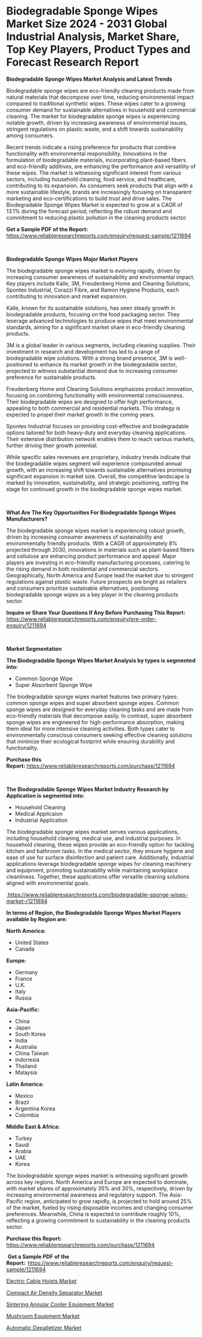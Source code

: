 <p><h1>Biodegradable Sponge Wipes Market Size 2024 - 2031 Global Industrial Analysis, Market Share, Top Key Players, Product Types and Forecast Research Report</h1></p><p><strong>Biodegradable Sponge Wipes Market Analysis and Latest Trends</strong></p>
<p><p>Biodegradable sponge wipes are eco-friendly cleaning products made from natural materials that decompose over time, reducing environmental impact compared to traditional synthetic wipes. These wipes cater to a growing consumer demand for sustainable alternatives in household and commercial cleaning. The market for biodegradable sponge wipes is experiencing notable growth, driven by increasing awareness of environmental issues, stringent regulations on plastic waste, and a shift towards sustainability among consumers.</p><p>Recent trends indicate a rising preference for products that combine functionality with environmental responsibility. Innovations in the formulation of biodegradable materials, incorporating plant-based fibers and eco-friendly additives, are enhancing the performance and versatility of these wipes. The market is witnessing significant interest from various sectors, including household cleaning, food service, and healthcare, contributing to its expansion. As consumers seek products that align with a more sustainable lifestyle, brands are increasingly focusing on transparent marketing and eco-certifications to build trust and drive sales. The Biodegradable Sponge Wipes Market is expected to grow at a CAGR of 13.1% during the forecast period, reflecting the robust demand and commitment to reducing plastic pollution in the cleaning products sector.</p></p>
<p><strong>Get a Sample PDF of the Report:&nbsp;</strong> <a href="https://www.reliableresearchreports.com/enquiry/request-sample/1211694?utm_campaign=115&utm_medium=2&utm_source=Github&utm_content=ia&utm_term=29102024&utm_id=biodegradable-sponge-wipes">https://www.reliableresearchreports.com/enquiry/request-sample/1211694</a></p>
<p>&nbsp;</p>
<p><strong>Biodegradable Sponge Wipes Major Market Players</strong></p>
<p><p>The biodegradable sponge wipes market is evolving rapidly, driven by increasing consumer awareness of sustainability and environmental impact. Key players include Kalle, 3M, Freudenberg Home and Cleaning Solutions, Spontex Industrial, Corazzi Fibre, and Ramon Hygiene Products, each contributing to innovation and market expansion.</p><p>Kalle, known for its sustainable solutions, has seen steady growth in biodegradable products, focusing on the food packaging sector. They leverage advanced technologies to produce wipes that meet environmental standards, aiming for a significant market share in eco-friendly cleaning products.</p><p>3M is a global leader in various segments, including cleaning supplies. Their investment in research and development has led to a range of biodegradable wipe solutions. With a strong brand presence, 3M is well-positioned to enhance its market growth in the biodegradable sector, projected to witness substantial demand due to increasing consumer preference for sustainable products.</p><p>Freudenberg Home and Cleaning Solutions emphasizes product innovation, focusing on combining functionality with environmental consciousness. Their biodegradable wipes are designed to offer high performance, appealing to both commercial and residential markets. This strategy is expected to propel their market growth in the coming years.</p><p>Spontex Industrial focuses on providing cost-effective and biodegradable options tailored for both heavy-duty and everyday cleaning applications. Their extensive distribution network enables them to reach various markets, further driving their growth potential.</p><p>While specific sales revenues are proprietary, industry trends indicate that the biodegradable wipes segment will experience compounded annual growth, with an increasing shift towards sustainable alternatives promising significant expansion in market size. Overall, the competitive landscape is marked by innovation, sustainability, and strategic positioning, setting the stage for continued growth in the biodegradable sponge wipes market.</p></p>
<p>&nbsp;</p>
<p><strong>What Are The Key Opportunities For Biodegradable Sponge Wipes Manufacturers?</strong></p>
<p><p>The biodegradable sponge wipes market is experiencing robust growth, driven by increasing consumer awareness of sustainability and environmentally friendly products. With a CAGR of approximately 8% projected through 2030, innovations in materials such as plant-based fibers and cellulose are enhancing product performance and appeal. Major players are investing in eco-friendly manufacturing processes, catering to the rising demand in both residential and commercial sectors. Geographically, North America and Europe lead the market due to stringent regulations against plastic waste. Future prospects are bright as retailers and consumers prioritize sustainable alternatives, positioning biodegradable sponge wipes as a key player in the cleaning products sector.</p></p>
<p><strong>Inquire or Share Your Questions If Any Before Purchasing This Report:</strong> <a href="https://www.reliableresearchreports.com/enquiry/pre-order-enquiry/1211694?utm_campaign=115&utm_medium=2&utm_source=Github&utm_content=ia&utm_term=29102024&utm_id=biodegradable-sponge-wipes">https://www.reliableresearchreports.com/enquiry/pre-order-enquiry/1211694</a></p>
<p>&nbsp;</p>
<p><strong>Market Segmentation</strong></p>
<p><strong>The Biodegradable Sponge Wipes Market Analysis by types is segmented into:</strong></p>
<p><ul><li>Common Sponge Wipe</li><li>Super Absorbent Sponge Wipe</li></ul></p>
<p><p>The biodegradable sponge wipes market features two primary types: common sponge wipes and super absorbent sponge wipes. Common sponge wipes are designed for everyday cleaning tasks and are made from eco-friendly materials that decompose easily. In contrast, super absorbent sponge wipes are engineered for high-performance absorption, making them ideal for more intensive cleaning activities. Both types cater to environmentally conscious consumers seeking effective cleaning solutions that minimize their ecological footprint while ensuring durability and functionality.</p></p>
<p><strong>Purchase this Report:&nbsp;</strong><a href="https://www.reliableresearchreports.com/purchase/1211694?utm_campaign=115&utm_medium=2&utm_source=Github&utm_content=ia&utm_term=29102024&utm_id=biodegradable-sponge-wipes">https://www.reliableresearchreports.com/purchase/1211694</a></p>
<p>&nbsp;</p>
<p><strong>The Biodegradable Sponge Wipes Market Industry Research by Application is segmented into:</strong></p>
<p><ul><li>Household Cleaning</li><li>Medical Applicaion</li><li>Industrial Application</li></ul></p>
<p><p>The biodegradable sponge wipes market serves various applications, including household cleaning, medical use, and industrial purposes. In household cleaning, these wipes provide an eco-friendly option for tackling kitchen and bathroom tasks. In the medical sector, they ensure hygiene and ease of use for surface disinfection and patient care. Additionally, industrial applications leverage biodegradable sponge wipes for cleaning machinery and equipment, promoting sustainability while maintaining workplace cleanliness. Together, these applications offer versatile cleaning solutions aligned with environmental goals.</p></p>
<p><a href="https://www.reliableresearchreports.com/biodegradable-sponge-wipes-market-r1211694?utm_campaign=115&utm_medium=2&utm_source=Github&utm_content=ia&utm_term=29102024&utm_id=biodegradable-sponge-wipes">&nbsp;https://www.reliableresearchreports.com/biodegradable-sponge-wipes-market-r1211694</a></p>
<p><strong>In terms of Region, the Biodegradable Sponge Wipes Market Players available by Region are:</strong></p>
<p>
    <p> <strong> North America: </strong>
        <ul>
            <li>United States</li>
            <li>Canada</li>
        </ul>
        </p> 
    <p> <strong> Europe: </strong>
        <ul>
            <li>Germany</li>
            <li>France</li>
            <li>U.K.</li>
            <li>Italy</li>
            <li>Russia</li>
        </ul>
        </p> 
    <p> <strong> Asia-Pacific: </strong>
        <ul>
            <li>China</li>
            <li>Japan</li>
            <li>South Korea</li>
            <li>India</li>
            <li>Australia</li>
            <li>China Taiwan</li>
            <li>Indonesia</li>
            <li>Thailand</li>
            <li>Malaysia</li>
        </ul>
        </p> 
    <p> <strong> Latin America: </strong>
        <ul>
            <li>Mexico</li>
            <li>Brazil</li>
            <li>Argentina Korea</li>
            <li>Colombia</li>
        </ul>
        </p> 
    <p> <strong> Middle East & Africa: </strong>
        <ul>
            <li>Turkey</li>
            <li>Saudi</li>
            <li>Arabia</li>
            <li>UAE</li>
            <li>Korea</li>
        </ul>
    </p>
    </p>
<p><p>The biodegradable sponge wipes market is witnessing significant growth across key regions. North America and Europe are expected to dominate, with market shares of approximately 35% and 30%, respectively, driven by increasing environmental awareness and regulatory support. The Asia-Pacific region, anticipated to grow rapidly, is projected to hold around 25% of the market, fueled by rising disposable incomes and changing consumer preferences. Meanwhile, China is expected to contribute roughly 10%, reflecting a growing commitment to sustainability in the cleaning products sector.</p></p>
<p><strong>Purchase this Report: </strong><a href="https://www.reliableresearchreports.com/purchase/1211694?utm_campaign=115&utm_medium=2&utm_source=Github&utm_content=ia&utm_term=29102024&utm_id=biodegradable-sponge-wipes">https://www.reliableresearchreports.com/purchase/1211694</a></p>
<p>&nbsp;<strong>Get a Sample PDF of the Report:&nbsp;&nbsp;</strong><a href="https://www.reliableresearchreports.com/enquiry/request-sample/1211694?utm_campaign=115&utm_medium=2&utm_source=Github&utm_content=ia&utm_term=29102024&utm_id=biodegradable-sponge-wipes">https://www.reliableresearchreports.com/enquiry/request-sample/1211694</a></p>
<p><strong></strong></p>
<p><p><a href="https://github.com/AlbertGonzalez266/Market-Research-Report-List-1/blob/main/electric-cable-hoists-market.md?utm_campaign=115&utm_medium=2&utm_source=Github&utm_content=ia&utm_term=29102024&utm_id=biodegradable-sponge-wipes">Electric Cable Hoists Market</a></p><p><a href="https://issuu.com/reportprime-2/docs/compact-air-density-separator-marke_24645d3446e7e6?utm_campaign=115&utm_medium=2&utm_source=Github&utm_content=ia&utm_term=29102024&utm_id=biodegradable-sponge-wipes">Compact Air Density Separator Market</a></p><p><a href="https://issuu.com/reportprime-2/docs/sintering-annular-cooler-equipment-_63123f7a67cd90?utm_campaign=115&utm_medium=2&utm_source=Github&utm_content=ia&utm_term=29102024&utm_id=biodegradable-sponge-wipes">Sintering Annular Cooler Equipment Market</a></p><p><a href="https://github.com/BesaLoshi2000/Market-Research-Report-List-1/blob/main/mushroom-equipment-market.md?utm_campaign=115&utm_medium=2&utm_source=Github&utm_content=ia&utm_term=29102024&utm_id=biodegradable-sponge-wipes">Mushroom Equipment Market</a></p><p><a href="https://www.linkedin.com/pulse/trends-global-automatic-depalletizer-market-forecast-analysis-ltfre?utm_campaign=115&utm_medium=2&utm_source=Github&utm_content=ia&utm_term=29102024&utm_id=biodegradable-sponge-wipes">Automatic Depalletizer Market</a></p></p>